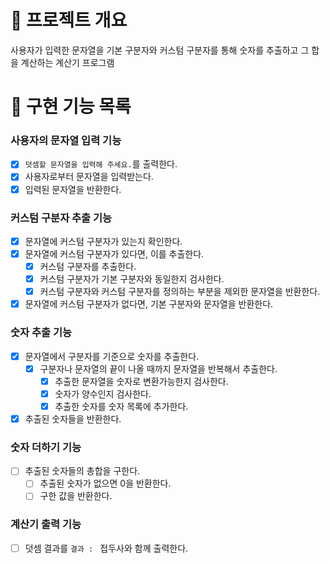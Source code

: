 # 💪 프로젝트 개요

사용자가 입력한 문자열을 기본 구분자와 커스텀 구분자를 통해 숫자를 추출하고 그 합을 계산하는 계산기 프로그램

# 📝 구현 기능 목록

### 사용자의 문자열 입력 기능

- [x] `덧셈할 문자열을 입력해 주세요.`를 출력한다.
- [x] 사용자로부터 문자열을 입력받는다.
- [x] 입력된 문자열을 반환한다.

### 커스텀 구분자 추출 기능

- [x] 문자열에 커스텀 구분자가 있는지 확인한다.
- [x] 문자열에 커스텀 구분자가 있다면, 이를 추출한다.
    - [x] 커스텀 구분자를 추출한다.
    - [x] 커스텀 구분자가 기본 구분자와 동일한지 검사한다.
    - [x] 커스텀 구분자와 커스텀 구분자를 정의하는 부분을 제외한 문자열을 반환한다.
- [x] 문자열에 커스텀 구분자가 없다면, 기본 구분자와 문자열을 반환한다.

### 숫자 추출 기능

- [x] 문자열에서 구분자를 기준으로 숫자를 추출한다.
    - [x] 구분자나 문자열의 끝이 나올 때까지 문자열을 반복해서 추출한다. 
        - [x] 추출한 문자열을 숫자로 변환가능한지 검사한다.
        - [x] 숫자가 양수인지 검사한다.
        - [x] 추출한 숫자를 숫자 목록에 추가한다.
- [x] 추출된 숫자들을 반환한다.

### 숫자 더하기 기능

- [ ] 추출된 숫자들의 총합을 구한다.
    - [ ] 추출된 숫자가 없으면 0을 반환한다.
    - [ ] 구한 값을 반환한다.

### 계산기 출력 기능

- [ ] 덧셈 결과를 `결과 : ` 접두사와 함께 출력한다.